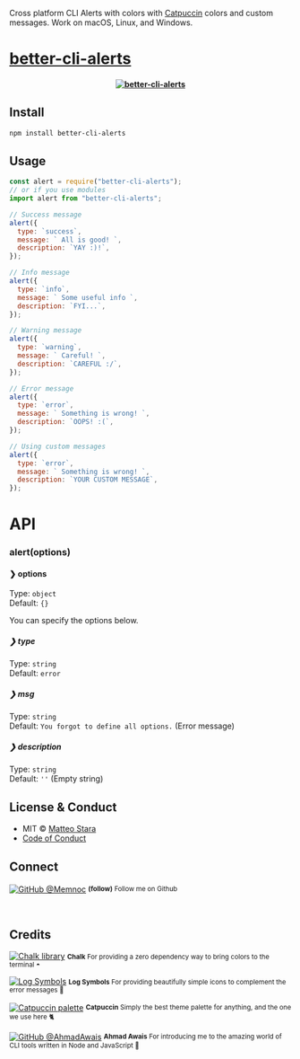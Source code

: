 Cross platform CLI Alerts with colors with [Catpuccin](https://github.com/catppuccin/palette) colors and custom messages.
Work on macOS, Linux, and Windows.

</h4>

# [better-cli-alerts](https://www.npmjs.com/package/better-cli-alerts)

<h4 align="center">
    <a href="https://github.com/memnoc/better-cli-alerts">
<a href="https://www.npmjs.com/package/better-cli-alerts"><img src="https://i.imgur.com/a/uk3MeI6.png" title="better-cli-alerts" /></a>
    </a>
    <br>
</h4>

## Install

```sh
npm install better-cli-alerts
```

## Usage

```js
const alert = require("better-cli-alerts");
// or if you use modules
import alert from "better-cli-alerts";

// Success message
alert({
  type: `success`,
  message: ` All is good! `,
  description: `YAY :)!`,
});

// Info message
alert({
  type: `info`,
  message: ` Some useful info `,
  description: `FYI...`,
});

// Warning message
alert({
  type: `warning`,
  message: ` Careful! `,
  description: `CAREFUL :/`,
});

// Error message
alert({
  type: `error`,
  message: ` Something is wrong! `,
  description: `OOPS! :(`,
});

// Using custom messages
alert({
  type: `error`,
  message: ` Something is wrong! `,
  description: `YOUR CUSTOM MESSAGE`,
});
```

# API

### alert(options)

#### ❯ options

Type: `object`<br>
Default: `{}`

You can specify the options below.

##### ❯ type

Type: `string`<br>
Default: `error`

##### ❯ msg

Type: `string`<br>
Default: `You forgot to define all options.` (Error message)

##### ❯ description

Type: `string`<br>
Default: `''` (Empty string)

## License & Conduct

- MIT © [Matteo Stara](https://matechblog.com)
- [Code of Conduct](code-of-conduct.md)

## Connect

<div align="left">
    <p><a href="https://github.com/Memnoc"><img alt="GitHub @Memnoc" align="center" src="https://img.shields.io/badge/GITHUB-gray.svg?colorB=f2d5cf&style=flat&logo=11111b" /></a>&nbsp;<small><strong>(follow)</strong> Follow me on Github</small></p>
</div>
<br>

## Credits

<p><a href="https://github.com/catppuccin/palette"><img alt="Chalk library" algn="center" src="https://img.shields.io/badge/GITHUB-black.svg?colorB=8aadf4&style=flat&logo=11111b" /></a>&nbsp;<small><strong>Chalk</strong> For providing a zero dependency way to bring colors to the terminal ◓  </small></p>

<p><a href="https://github.com/sindresorhus/log-symbols"><img alt="Log Symbols" algn="center" src="https://img.shields.io/badge/GITHUB-black.svg?colorB=8aadf4&style=flat&logo=11111b" /></a>&nbsp;<small><strong>Log Symbols</strong> For providing beautifully simple icons to complement the error messages 🔣</small></p>

<p><a href="https://github.com/catppuccin/palette"><img alt="Catpuccin palette" align="center" src="https://img.shields.io/badge/CATPUCCIN-white.svg?colorB=b7bdf8&style=flat&logo=11111b" /></a>&nbsp;<small><strong>Catpuccin</strong> Simply the best theme palette for anything, and the one we use here 🐈</small></p>

<p><a href="https://github.com/ahmadawais"><img alt="GitHub @AhmadAwais" align="center" src="https://img.shields.io/badge/GITHUB-black.svg?colorB=8aadf4&style=flat&logo=11111b" /></a>&nbsp;<small><strong>Ahmad Awais</strong> For introducing me to the amazing world of CLI tools written in Node and JavaScript 🚀 </small></p>
